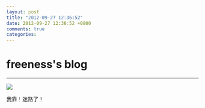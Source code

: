 ```yaml
---
layout: post
title: "2012-09-27 12:36:52"
date: 2012-09-27 12:36:52 +0800
comments: true
categories: 
---
```


# freeness's blog

----------

![](http://okqmqrbgo.bkt.clouddn.com/201209271236521.jpg)

>
我靠！迷路了！